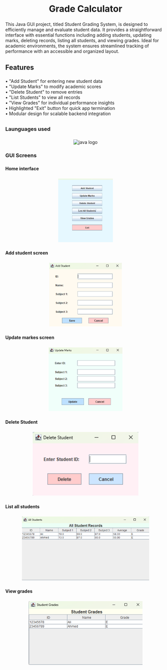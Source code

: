 <h1 align="center">Grade Calculator</h1>

###

<p align="left">This Java GUI project, titled Student Grading System, is designed to efficiently manage and evaluate student data. It provides a straightforward interface with essential functions including adding students, updating marks, deleting records, listing all students, and viewing grades. Ideal for academic environments, the system ensures streamlined tracking of performance with an accessible and organized layout.</p>

###

<h2 align="left">Features</h2>

###

<p align="left">• "Add Student" for entering new student data<br>• "Update Marks" to modify academic scores<br>• "Delete Student" to remove entries<br>• "List Students" to view all records<br>• "View Grades" for individual performance insights<br>• Highlighted "Exit" button for quick app termination<br>• Modular design for scalable backend integration</p>

###

<h2 align="left"></h2>

###

<h3 align="left">Launguages used</h3>

###

<div align="center">
  <img src="https://cdn.jsdelivr.net/gh/devicons/devicon/icons/java/java-original.svg" height="40" alt="java logo"  />
</div>

###

<h3 align="left">GUI Screens</h3>

###

<p align="left"><b>Home interface</b></p>

###

<div align="center">
  <img height="200" src="https://github.com/alishbannoor2/grading_calculator/blob/main/assets/home_interface.png"  />
</div>

###

<p align="left"><b>Add student screen</b></p>

###

<div align="center">
  <img height="200" src="https://github.com/alishbannoor2/grading_calculator/blob/main/assets/add_student.png"  />
</div>

###

<p align="left"><b>Update markes screen</b></p>

###

<div align="center">
  <img height="200" src="https://github.com/alishbannoor2/grading_calculator/blob/main/assets/update_marks.png"  />
</div>

###

<p align="left"><b>Delete Student</b></p>

###

<div align="center">
  <img height="200" src="https://github.com/alishbannoor2/grading_calculator/blob/main/assets/delete_student.png"  />
</div>

###

<p align="left"><b>List all students</b></p>

###

<div align="center">
  <img height="200" src="https://github.com/alishbannoor2/grading_calculator/blob/main/assets/view_all_students.png"  />
</div>

###

<p align="left"><b>View grades</b></p>

###

<div align="center">
  <img height="200" src="https://github.com/alishbannoor2/grading_calculator/blob/main/assets/view_grades.png"  />
</div>

###
